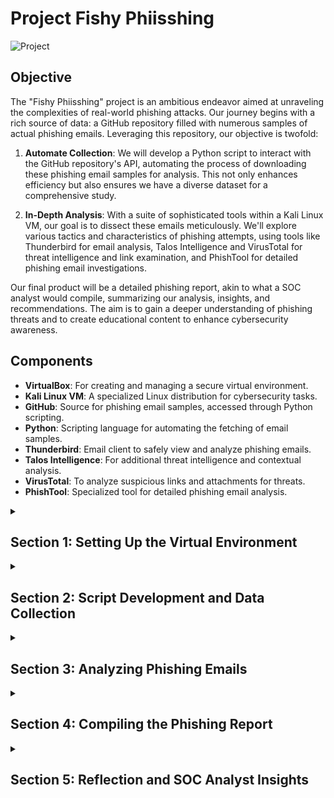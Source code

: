 # Project Fishy Phiisshing

![Project](https://i.imgur.com/KY3g39T.png)

## Objective

The "Fishy Phiisshing" project is an ambitious endeavor aimed at unraveling the complexities of real-world phishing attacks. Our journey begins with a rich source of data: a GitHub repository filled with numerous samples of actual phishing emails. Leveraging this repository, our objective is twofold:

1. **Automate Collection**: We will develop a Python script to interact with the GitHub repository's API, automating the process of downloading these phishing email samples for analysis. This not only enhances efficiency but also ensures we have a diverse dataset for a comprehensive study.

2. **In-Depth Analysis**: With a suite of sophisticated tools within a Kali Linux VM, our goal is to dissect these emails meticulously. We'll explore various tactics and characteristics of phishing attempts, using tools like Thunderbird for email analysis, Talos Intelligence and VirusTotal for threat intelligence and link examination, and PhishTool for detailed phishing email investigations.

Our final product will be a detailed phishing report, akin to what a SOC analyst would compile, summarizing our analysis, insights, and recommendations. The aim is to gain a deeper understanding of phishing threats and to create educational content to enhance cybersecurity awareness.

## Components

- **VirtualBox**: For creating and managing a secure virtual environment.
- **Kali Linux VM**: A specialized Linux distribution for cybersecurity tasks.
- **GitHub**: Source for phishing email samples, accessed through Python scripting.
- **Python**: Scripting language for automating the fetching of email samples.
- **Thunderbird**: Email client to safely view and analyze phishing emails.
- **Talos Intelligence**: For additional threat intelligence and contextual analysis.
- **VirusTotal**: To analyze suspicious links and attachments for threats.
- **PhishTool**: Specialized tool for detailed phishing email analysis.


<details>
  <summary><h2><b>Section 1: Setting Up the Virtual Environment</b></h2></summary>
  This section outlines the initial setup of our Kali Linux virtual machine for the phishing analysis project. We'll begin by updating the system, followed by installing Thunderbird, and ensuring our Python environment is properly configured.

  - **Step 1: Update and Upgrade Kali Linux**:  
    Our first step is to update the Kali Linux system to ensure we have the latest security patches and functionalities.
    ```bash
    sudo apt update && sudo apt upgrade -y
    ```
    ![Placeholder Image 1 for Update](https://i.imgur.com/linkToUpdateImage1.png)
    
  - **Step 2: Install Thunderbird**:  
    Then, we proceed to install Thunderbird, our chosen application for securely managing and viewing phishing emails.
    ```bash
    sudo apt install thunderbird -y
    ```
    ![Placeholder Image 1 for Thunderbird](https://i.imgur.com/linkToThunderbirdImage1.png)

  - **Step 3: Set Up Python Environment**:  
    Finally, we'll verify that Python is installed and ready, and then set up pip, Python's package manager. We'll also install the 'requests' library, which is crucial for our scripting tasks.
    - Confirm Python installation:
      ```bash
      python3 --version
      ```
    - Install Python if necessary:
      ```bash
      sudo apt install python3 -y
      ```
    - Check pip installation and install 'requests':
      ```bash
      pip3 --version
      pip3 install requests
      ```
    ![Placeholder Image 1 for Python Setup](https://i.imgur.com/linkToPythonSetupImage1.png)

  With these steps completed, our Kali Linux VM is fully prepared with the latest updates, Thunderbird is ready for email analysis, and our Python environment is equipped for scripting. This forms a robust foundation for our phishing email analysis endeavor.

</details>


<details>
  <summary><h2><b>Section 2: Script Development and Data Collection</b></h2></summary>
  In this section, we'll dive into the development of our Python script. This script will interact with the GitHub API to automate the downloading of phishing email samples.<br><br>

  - **Step 1: Discovering the Data Source**
  Our search for real-world phishing samples begins with a simple Google search: "github phishing pot". The search results lead us to a GitHub repository containing a collection of phishing emails.

  ![Screenshot of Google search result](path-to-your-screenshot-of-google-search)

  Upon visiting the repository, we note the following details which are crucial for our script:

  - GitHub Username: `rf-peixoto`
  - Repository Name: `phishing_pot`
  - Branch Name: `main`
  - Folder Containing Emails: `email`

  ![Screenshot of the GitHub repository](path-to-your-screenshot-of-github-repo)

  With this information, we can begin crafting our script.

  - **Step 2: Crafting the Python Script**
  The script is developed in Python, a powerful language for automation tasks. As we look at the script, it's important to recognize the lines beginning with `#`. These are comments, meant to explain the steps and provide clarity on the script's operation. They are not executed as code and are simply there to guide anyone reading the script.<br><br>
  
  ```python
    import requests  # Importing the requests library to handle HTTP requests
    import os  # Importing the os library for interacting with the operating system

    # Setting variables for GitHub repository details
    github_username = 'rf-peixoto'  # GitHub username
    repository_name = 'phishing_pot'  # Repository name
    branch_name = 'main'  # Branch name

    # Setting the folder in the GitHub repo and the local directory to save files
    github_folder = 'email'  # Folder name in the GitHub repository
    local_folder = '/home/thuynh808/Desktop/Phishing/samples/'  # Local folder path for saving files

    # Constructing the URL to access the contents of the specified folder in the GitHub repository
    url = f'https://api.github.com/repos/{github_username}/{repository_name}/contents/{github_folder}?ref={branch_name}'

    # Making an HTTP GET request to the GitHub API
    response = requests.get(url)
    # Checking if the request was successful
    if response.status_code == 200:
        files = response.json()  # Parsing the response to JSON to get a list of files
        # Iterating over each file in the folder
        for file in files:
            # Checking if the file is an email file (.eml)
            if file['name'].endswith('.eml'):
                # Making a GET request to download the file
                download_response = requests.get(file['download_url'])
                # Checking if the download was successful
                if download_response.status_code == 200:
                    # Opening/creating a file in write-binary mode in the specified local directory
                    with open(os.path.join(local_folder, file['name']), 'wb') as f:
                        f.write(download_response.content)  # Writing the content of the download to the file
                    print(f'Downloaded: {file["name"]}')  # Printing a confirmation message
                else:
                    print(f'Failed to download: {file["name"]}')  # Printing an error message if download fails
    else:
        print(f'Failed to access GitHub folder: {github_folder}')  # Printing an error message if GitHub folder access fails
  ```
   <br>

  - **Step 3: Saving and Running the Script**<br><br>
    - After the script is crafted, the next steps are to save it and execute it to begin the download process.<br><br>
    - Here, we'll save the script as 'download_emails.py'<br><br>
    - In the terminal, navigate to the location of our script and run 'python download_emails.py' (make sure we have the proper privileges)<br><br>

  ![Placeholder Image for Script Development](https://i.imgur.com/linkToScriptDevImage.png)

  We've now identified a valuable data source, crafted a Python script to automate data retrieval, and run the script to populate our local directory with phishing email samples. This sets a solid foundation for the analysis phase, where we'll dissect the tactics used in these deceptive emails.
  
</details>

<details>
  <summary><h2><b>Section 3: Analyzing Phishing Emails</b></h2></summary>
  In this part of our project, we'll carefully examine 2 phishing email samples. We'll use Thunderbird to inspect its content, while tools like PhishTool, Talos and VirusTotal can help us examine their deeper technical aspects.

  <details>
  <summary><h3><b>Subsection 3.1: Email 1 Analysis</b></h3></summary>
    
  Let's begin our investigation by opening the first email file in Thunderbird on our Kali machine. Time to start the analysis!

  - **Email Examination with Thunderbird**:  
    We open a suspicious email that claims to be from a popular streaming service. This email is a prime example of a phishing attempt due to the following signs:<br>

    - Urgent call to action
    - Grammatical errors
    - Demand for immediate verification of account details

![Screenshot of phishing email in Thunderbird](path-to-the-screenshot-of-email-in-thunderbird)

  Next, we'll take a look at the source code to gather more intel.

![Screenshot of email source code in Thunderbird](path-to-the-screenshot-of-email-source-code-in-thunderbird)

    
  - **Source Code Analysis**:<br>
    Diving into the source code of the email, we identify multiple discrepancies that confirms our suspicions:
    - Return Path and Originating IP Mismatch:
      - Return-Path: <38Xo3ybKucYXJ85d5PPgDKo7v@torres.newenglandmuscle.com>
      - Originating IP: [38.135.39.232]
    
    - Authentication Results:
      - SPF: pass for domain torres.newenglandmuscle.com
      - DKIM: neutral with no clear alignment with the sender domain
      - DMARC: None indicating no DMARC record found for the sending domain<br><br>
    This means that the sender was not properly verified<br>
    
    - Language Indicating Urgency:
      - Phrase: "Please note that if your informations is not validate within 24 hours, Your Account will be permanently blocked!"<br><br>
    Phishing attempts usually would rush the victim to take action immediately.<br>

    - Grammatical Errors:
      - Word: informations instead of the correct term information<br><br>
    Grammar issures are good indicators for phishing attempts

    - Sender Information:
      - Display Name: NETFLIX🎬
      - Sender Email: 205483683@torres.newenglandmuscle.com<br><br>
    Their goal is to impersonate someone we trust to trick us into thinking they're legitimate.

    - Suspicious Link:
      - The email prompts action to "UPDATE MY PAYMENT DETAILS" with a suspicious link:<br><br>
        `http://ahotbid.com/crN0Hc.phtml?drcVgkccstXDcyH8mcfcFlcpc7jfBh566cbbb4Q`<br><br>
    This link could lead us to credential harvesters or introduce malware into our system.
        
![Screenshot of email source code in Thunderbird](path-to-the-screenshot-of-email-source-code-in-thunderbird)

  - **Analysis with PhishTool**:  
    We will utilize PhishTool to analyze the email header and trace the origin of the email, looking for discrepancies that could confirm a phishing attempt.
    - Head to `phishtool.com` and submit the sample email for analysis
    - We can confirm several indicators of phishing that were initially observed in the source code:
      - The email is sent from an IP address that does not align with the legitimate domain.
      - The Return-Path and originating IP address are linked to a domain not associated with Netflix
      - SPF and DKIM checks do not align with typical results for legitimate emails from the claimed sender

    
![Screenshot of email analysis in PhishTool](path-to-phish-tool-analysis-screenshot)

![Screenshot of email analysis in PhishTool](path-to-phish-tool-analysis-screenshot)

  - **WHOIS Lookup Confirmation**:  
    A WHOIS lookup on the originating IP address uncovers that the email originated from an IP associated with 'PSINet, Inc.', which does not correspond with the Netflix domain. This discrepancy is a common trait of phishing emails.

![Screenshot of WHOIS lookup](path-to-whois-lookup-screenshot)

![Screenshot of WHOIS lookup](path-to-whois-lookup-screenshot)

  With these steps, we've confirmed the suspicious nature of the email using our analysis tools, reinforcing the initial red flags detected in the email content.
  
  - **Rendered HTML and Credential Harvesting Page**:  
    Upon rendering the HTML of the phishing email, we encounter a credential harvesting page, disguised as a legitimate login portal to deceive the recipient into providing sensitive information.

![Screenshot of credential harvesting page](path-to-credential-harvesting-page-screenshot)

  This thorough analysis not only showcases the deceptive techniques used by cybercriminals but also emphasizes the importance of vigilant examination of every aspect of an email that raises suspicion.

  </details>

  <details>
  <summary><h3><b>Subsection 3.2: Email 2 Analysis</b></h3></summary>

  Now lets dig into a detailed examination of our phishing email 2, exploring its contents and analyzing the header to uncover the tactics used by cybercriminals.

  - **Initial Email Inspection with Thunderbird**:

    Upon opening the suspicious email in Thunderbird, we notice some immediate red flags:
    - Missing Body Content:
      - The email lacks any body content, displaying only the subject line which could be a tactic to evade simple content filters.
    
    - Subject Line Presence:
      - The subject line alone is designed to create a sense of urgency or curiosity to compel the recipient to view the attachment.
    
    - Sender Mismatch:
      - The sender's email address (`auth-replyP8YjBYJqsq@lynnswig.com`) does not match the expected domain of a legitimate Apple communication.
    
    - Sole Attachment:
      - A solitary attachment is present, often a vector for delivering malware or enticing users to enter their credentials on a fraudulent webpage.

![Screenshot](path-to-the-screenshot-of-email-in-thunderbird)<br><br>

  - **Source Code Analysis**:
  
    Closer examination of the email's source code uncovers alarming details:
    - Return Path and IP Mismatch: 
      - The Return-Path (`auth-replyP8YjBYJqsq@lynnswig.com`) differs from the Originating IP (`40.107.94.65`), which is not typically associated with legitimate Apple emails.
        
    - Authentication Results: 
      - The SPF check passes, but the absence of a DMARC policy (`DMARC: none`) for `lynnswig.com` is concerning as it allows for potential domain impersonation.

![Screenshot](path-to-the-screenshot-of-email-in-thunderbird)<br><br>


  - **PhishTool Analysis**:

    Now lets import the source code into PhishTool for analysis. This provides insight into the email's journey through various servers, as well as authentication records which can provide key indicators of phishing.
    - Sender Mismatch:
      - Here we see the sender (`auth-replyP8YjBYJqsq@lynnswig.com`) does not match the expected domain of Apple
        
    - Transmission Path Anomalies: 
      - The email has passed through several servers, which is unusual for direct communication from trusted organizations like Apple.

![Screenshot](path-to-the-screenshot-of-google-message-header-analysis)<br><br>

![Screenshot](path-to-the-screenshot-of-google-message-header-analysis)<br><br>
      
  - *continued analyis...*
    
    - Analysis of SPF, DKIM, and DMARC Records: 
      - No SPF record found for the `lynnswig.com` domain suggests that the domain has not been set up to specify which mail servers are permitted to send email on its behalf.
      - The lack of DKIM and DMARC records could be an indication that the domain is not properly secured and/or possibly spoofed.

    - WHOIS Lookup on Originating IP:
      - The WHOIS lookup reveals that the originating IP (`40.107.94.65`) is owned by Microsoft Corporation. This could imply that the sender might be using a compromised server or is attempting to spoof a legitimate Microsoft IP to lend credibility to the phishing attempt.

![Screenshot](path-to-the-screenshot-of-google-message-header-analysis)<br><br>

![Screenshot](path-to-the-screenshot-of-google-message-header-analysis)<br><br>

  These findings, when combined with the initial email content review, solidify the conclusion that the email is indeed a phishing attempt. The absence of key authentication records, along with the use of a potentially spoofed Microsoft IP, are techniques commonly used by cybercriminals to bypass security measures and exploit recipients.

  </details>

  <details>
  <summary><h3><b>Subsection 3.3: Email 2 Attachment Analysis</b></h3></summary>
  
  The analysis of attachments in phishing emails is critical, as these files can contain harmful payloads. Here, we'll extract and verify the hash of the attachment:

  - **Attachment Retrieval in Thunderbird**:  
    Upon reviewing the email in Thunderbird, we noted an attached file named `Support-1923819248-67889.pdf`, which is characteristic of phishing attempts to disseminate malware or capture sensitive information.

    - Save the file directly from the email client to our isolated virtual environment. Careful not to open or execute the file.

  - **Hash Extraction**:
    - Open the Terminal and navigate to the location of the saved attachment file
    - Run the following to extract the hash value of the file
      ```bash
      sha256sum Support-1923819248-67889.pdf
      ```
    - Hash Value:
      `54abc6abba94940a13312f3030dcc9e0f9533dde6282aea31f82ee7f7be5ec4b`
        
![Screenshot of the email with attachment in Thunderbird](path-to-email-with-attachment-in-thunderbird)<br><br>

![Screenshot of the email with attachment in Thunderbird](path-to-email-with-attachment-in-thunderbird)<br><br>

  - **Reputation Check via Talos**:  
    Using the Cisco Talos Intelligence service, we search for the file hash to determine its reputation. The search confirmed that the hash is associated with known malicious files, indicating that the attachment is likely a part of a phishing scheme or malware distribution effort.

    - File Type:
      - The file is a PDF document and is "zip deflate encoded." Zip deflate is a commonly used compression method, which could be used legitimately to reduce file size or maliciously to evade antivirus detection by obfuscating the contents.

    - Detection Aliases:
      - The file has multiple detection aliases, indicating that various security vendors or tools have flagged the file under different names.
    
![Screenshot of Talos Intelligence search result](path-to-talos-intelligence-search-result-screenshot)<br><br>

  - **VirusTotal Hash Analysis**:
    With our hash value, lets head over to VirusTotal for more information:
    
    - Detection:
      - The file was recognized as malicious by several antivirus vendors under various names, indicating it is a known phishing-related malware. The security community has labeled this threat with identifiers such as `trojan.dqywh/phishingx` and associated it with common phishing and malware tactics.

    - File Behaviors:
       - The hash analysis revealed activities such as checking for user input and masquerading, typical of phishing attacks aiming to steal data, along with MITRE ATT&CK tactics like T1036 Masquerading and T1082 System Information Discovery, which are indicative of malware's attempts to evade detection.
   
![Screenshot of Behavior Tags in VirusTotal](path-to-virustotal-behavior-tags-screenshot)

![Screenshot of MITRE ATT&CK Techniques](path-to-mitre-attck-techniques-screenshot)

  In this subsection the attachment `Support-1923819248-67889.pdf` was confirmed as malware through hash checks with Cisco Talos and VirusTotal, with detections of masquerading and system information discovery tactics. This reinforces the critical need for cautious handling and thorough verification of email attachments in cybersecurity.

  </details>

  These findings reveal the complexity of phishing attacks, stressing the need for careful email analysis. The specific details gathered will play a key role in creating a clear and informative phishing report.

</details>

<details>
  <summary><h2><b>Section 4: Compiling the Phishing Report</b></h2></summary>
    Our final task is to put together a comprehensive phishing report that encapsulates our findings and insights. We'll use the following structure to craft our report.<br><br>

**Incident Report Structure**:
  
  - **Incident Header**:
    - Summarizes basic information like the report's title, Incident ID, reporter details, incident date and time, and the affected party.

  - **Incident Overview**:
    - Provides a brief summary of the incident, highlighting the nature and scope of the event.

  - **Technical Details and Key Findings**:
    - Covers specific technical information and crucial findings from the investigation, such as IP addresses, email headers, and tactics used by the attacker.

  - **Response and Recommendations**:
    - Describes immediate actions taken to address the incident, including system isolation and team responses to mitigate the impact.
    - Reflects on the incident to derive key lessons and suggests recommendations for prevention and improved response in the future.<br><br>
    

***Phishing Report for Email 1***

Incident ID: EM-20231214-0001<br>
Reported by: thuynh808<br>
Date/Time of Detection: 2:00 PM, Dec 14, 2023<br>
Targeted Department/Individual: hahatryagain@yahoo.com

**Incident Overview**: 
In the early hours of December 14th, 2023, our cybersecurity team detected a sophisticated phishing attack, designated as Incident EM-20231214-001. The attack involved an email, falsely claiming to be from a popular streaming service, Netflix, sent to hahatryagain@yahoo.com. It employed urgent language and a request for sensitive information, aiming to deceive the recipient into divulging their login and credit card details. This targeted attack was a clear attempt to compromise organizational data and financial security.

**Technical Details and Key Findings**:
- Received Time Stamp: 11:49 AM, Dec 10, 2023
- Originating IP: 185.33.39.232
- WHOIS Lookup: Registered to PSINet, Inc.
- Return Path: `<38Xo3ybKucYXJ85d5PPgDKo7v@torres.newenglandmuscle.com>`
- SPF: Passed, indicating permission to send from IP
- DKIM/DMARC: Not verified, skipping email authentication
- URL Linked: `http://ahotbid.com/crN0Hc.phtml?drcVgkccstXDcyH8mcfcFlcpc7jfBh566cbbb4Q`

**Response and Recommendations**:
- Immediate Response: Isolated and analyzed the phishing email, blocked the malicious link.
  
- System Review: Conducted a security sweep of our systems to ensure no other threats were present.
  
- Enhanced Staff Communication: We recommend developing a more robust communication strategy to promptly inform staff about security threats, emphasizing the importance of reporting suspicious activities.
  
- Regular Staff Training: It's essential to schedule ongoing cybersecurity training for all employees, focusing on recognizing and handling phishing attempts and other cyber threats.
  
- Email Security Upgrades: Upgrading our email security systems with advanced phishing filters and anomaly detection tools can help prevent these incidents
  
- Policy and Procedure Updates: Revising our cybersecurity policies to include more frequent security audits, enhanced monitoring protocols, and regular incident response exercises.

***End of Report***
<br><br><br>

***Phishing Report for Email 2***

Incident ID: EM-20231214-0002<br>
Reported by: thuynh808<br>
Date/Time of Detection: 3:00 PM, Dec 14, 2023<br>
Targeted Department/Individual: math.kichuu@hotmail.com

**Incident Overview**: 
On September 7, 2023, 06:40 AM, a potential phishing email was received, claiming to be from Apple, threatening account suspension. This email contains several hallmark features of phishing, such as a sense of urgency, sender domain mismatch, and suspicious attachments.

**Key Findings**:
The email originated from the IP address 40.107.94.65, which is registered to Microsoft but was used in conjunction with the domain lynnswig.com, a common tactic in phishing to appear more credible. The absence of DMARC and SPF records for lynnswig.com and the direct indication of the email's malicious nature based on the analysis of the attached PDF's hash value confirm the intent to deceive us.

**Email Header Analysis**:
- Subject Line: "Your Account Will be Temporary Suspended And Hold All Your Subscription"
- Sender Email: auth-replyP8YjBYJqsq@lynnswig.com
- Originating IP: 40.107.94.65, associated with Microsoft, possibly indicating a compromised server.
- SPF Check: Passed, but no DMARC record for lynnswig.com
- Received Path: Shows the email passed through several servers, including those typically used by Microsoft, which could be indicative of email server compromise or spoofing.

**Attachment Analysis**:<br>
- File Name: Support-1923819248-67889.pdf
- SHA256 Hash: 54abc6abba94940a13312f3030dcc9e0f9533dde6282aea31f82ee7f7be5ec4b
- Talos Reputation Check: File is marked as a malicious trojan
- VirusTotal Analysis: 
  - Detected as malicious trojan by 26 security vendors
  - Exhibits behavior tags like user input checks and masquerading
- MITRE ATT&CK tactics observed:
  - T1036 Masquerading: This tactic involves the malicious file disguising itself as a legitimate file to avoid detection. This could explain why it's named as a 'Support' file, possibly to trick users into thinking it's a benign document. 
  - T1082 System Information Discovery: This indicates that the file has capabilities to gather information about the system it infects. Such data can be used for further attacks or exploitation.
 
**Response and Recommendations**:

- Blocked Domain: Immediately blocked the sender's domain (lynnswig.com) at the email gateway to prevent further phishing attempts from the same source
- Isolate and Scan: Isolated systems where the email was opened, and performed antivirus scans to detect any malware
- Change Passwords: Advise the targeted individual and others in the department to change their passwords for security.
- Employee Awareness Training: Conduct regular training for employees on identifying and handling phishing attempts.
- Enhance Email Security: Implement advanced email filtering solutions to detect and block phishing attempts.
- Update Incident Response Plan: Review and update the incident response plan to include protocols for dealing with phishing and other cyber threats.

***End of Report***

</details>

<details>
  <summary><h2><b>Section 5: Reflection and SOC Analyst Insights</b></h2></summary>
  
  Alright! Lets take a step back and celebrate our journey through this exciting cybersecurity project.

  **Project Reflection**:
  
  What a ride! This project was not just educational, but also a whole lot of fun. It was like being a detective in the digital world, uncovering the secrets of phishing emails and cracking the code of complex security reports. Each step was a new adventure, boosting my problem-solving skills and making me more confident in navigating the digital landscape. It’s been a blast seeing how much I’ve grown and how much I’ve learned.

  **SOC Analyst Role Simulation**:
  
  Playing the role of a SOC Analyst was like being a superhero in the world of cybersecurity. Every challenge was a thrilling mission to safeguard the digital universe. It gave me a real taste of the excitement and responsibility that comes with being on the front lines of cyber defense. This experience not only taught me valuable skills but also showed me how rewarding and fun a career in cybersecurity can be. I’m more excited than ever to dive deeper into this field and face new challenges head-on!

</details>
